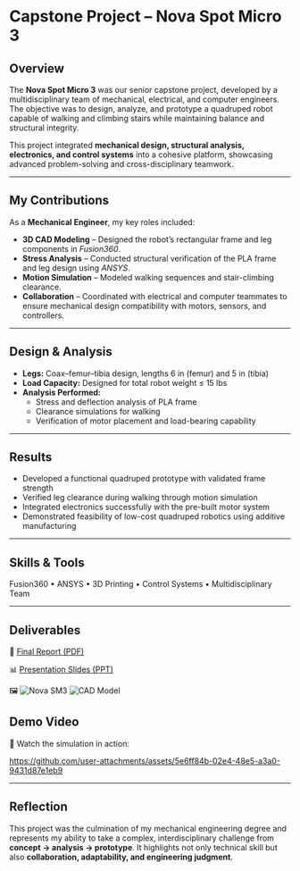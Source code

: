 # Capstone Project – Nova Spot Micro 3

## Overview
The **Nova Spot Micro 3** was our senior capstone project, developed by a multidisciplinary team of mechanical, electrical, and computer engineers. The objective was to design, analyze, and prototype a quadruped robot capable of walking and climbing stairs while maintaining balance and structural integrity.  

This project integrated **mechanical design, structural analysis, electronics, and control systems** into a cohesive platform, showcasing advanced problem-solving and cross-disciplinary teamwork.

---

## My Contributions
As a **Mechanical Engineer**, my key roles included:  
- **3D CAD Modeling** – Designed the robot’s rectangular frame and leg components in *Fusion360*.  
- **Stress Analysis** – Conducted structural verification of the PLA frame and leg design using *ANSYS*.  
- **Motion Simulation** – Modeled walking sequences and stair-climbing clearance.  
- **Collaboration** – Coordinated with electrical and computer teammates to ensure mechanical design compatibility with motors, sensors, and controllers.  

---

## Design & Analysis
- **Legs:** Coax–femur–tibia design, lengths 6 in (femur) and 5 in (tibia)
- **Load Capacity:** Designed for total robot weight ≤ 15 lbs
- **Analysis Performed:**  
  - Stress and deflection analysis of PLA frame
  - Clearance simulations for walking
  - Verification of motor placement and load-bearing capability 

---

## Results
- Developed a functional quadruped prototype with validated frame strength
- Verified leg clearance during walking through motion simulation
- Integrated electronics successfully with the pre-built motor system
- Demonstrated feasibility of low-cost quadruped robotics using additive manufacturing

---

## Skills & Tools
Fusion360 • ANSYS • 3D Printing • Control Systems • Multidisciplinary Team

---

## Deliverables
📄 [Final Report (PDF)](https://github.com/user-attachments/files/22549265/Final.Report.pdf)

📊 [Presentation Slides (PPT)](https://docs.google.com/presentation/d/1IdZfZeLV0K9Kxx9CyLxk7PHI92A-8LUg/edit?usp=sharing&ouid=114097951442554774902&rtpof=true&sd=true) 

🖼️
![Nova SM3](https://github.com/user-attachments/assets/13f3084c-90a2-417b-b234-465fe6dcec3d)
![CAD Model](https://github.com/user-attachments/assets/4bff061c-5ada-4b67-b371-46fab4c32a5e)
## Demo Video
🎥 Watch the simulation in action:



https://github.com/user-attachments/assets/5e6ff84b-02e4-48e5-a3a0-9431d87e1eb9






---

## Reflection
This project was the culmination of my mechanical engineering degree and represents my ability to take a complex, interdisciplinary challenge from **concept → analysis → prototype**. It highlights not only technical skill but also **collaboration, adaptability, and engineering judgment**.

